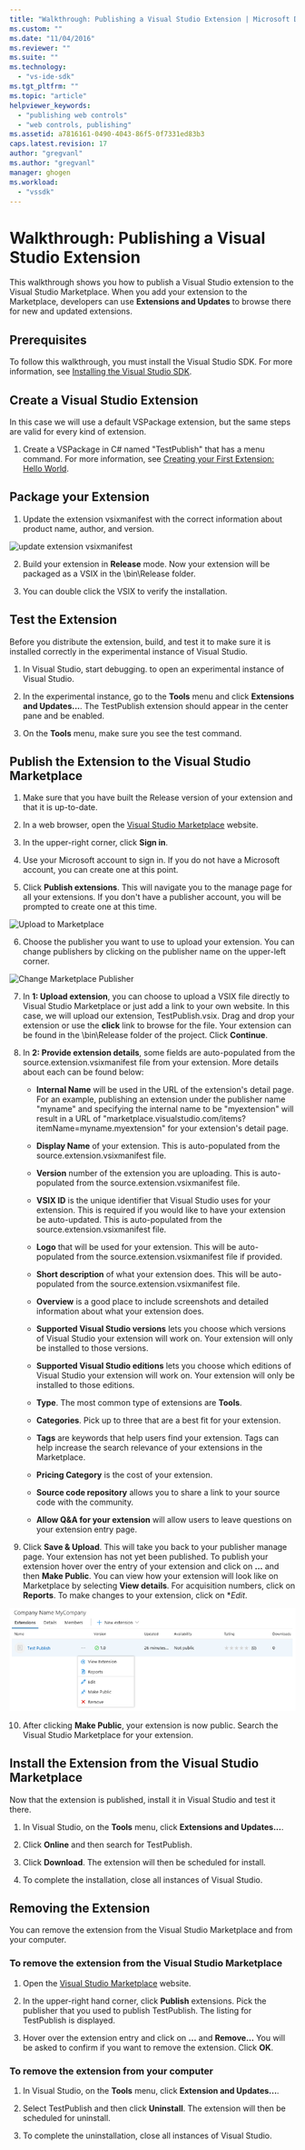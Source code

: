 ```yaml
---
title: "Walkthrough: Publishing a Visual Studio Extension | Microsoft Docs"
ms.custom: ""
ms.date: "11/04/2016"
ms.reviewer: ""
ms.suite: ""
ms.technology: 
  - "vs-ide-sdk"
ms.tgt_pltfrm: ""
ms.topic: "article"
helpviewer_keywords: 
  - "publishing web controls"
  - "web controls, publishing"
ms.assetid: a7816161-0490-4043-86f5-0f7331ed83b3
caps.latest.revision: 17
author: "gregvanl"
ms.author: "gregvanl"
manager: ghogen
ms.workload: 
  - "vssdk"
---
```

# Walkthrough: Publishing a Visual Studio Extension

This walkthrough shows you how to publish a Visual Studio extension to the Visual Studio Marketplace. When you add your extension to the Marketplace, developers can use **Extensions and Updates** to browse there for new and updated extensions.

## Prerequisites

 To follow this walkthrough, you must install the Visual Studio SDK. For more information, see [Installing the Visual Studio SDK](../extensibility/installing-the-visual-studio-sdk.md).

## Create a Visual Studio Extension

In this case we will use a default VSPackage extension, but the same steps are valid for every kind of extension.

1. Create a VSPackage in C# named "TestPublish" that has a menu command. For more information, see [Creating your First Extension: Hello World](../extensibility/extensibility-hello-world.md).

## Package your Extension

1. Update the extension vsixmanifest with the correct information about product name, author, and version.

  ![update extension vsixmanifest](media/update-extension-vsixmanifest.png)

2. Build your extension in **Release** mode. Now your extension will be packaged as a VSIX in the \bin\Release folder.

3. You can double click the VSIX to verify the installation.

## Test the Extension

 Before you distribute the extension, build, and test it to make sure it is installed correctly in the experimental instance of Visual Studio.

1. In Visual Studio, start debugging. to open an experimental instance of Visual Studio.

2. In the experimental instance, go to the **Tools** menu and click **Extensions and Updates...**. The TestPublish extension should appear in the center pane and be enabled.

3. On the **Tools** menu, make sure you see the test command.

## Publish the Extension to the Visual Studio Marketplace

1. Make sure that you have built the Release version of your extension and that it is up-to-date.

2. In a web browser, open the [Visual Studio Marketplace](https://marketplace.visualstudio.com/vs) website.

3. In the upper-right corner, click **Sign in**.

4. Use your Microsoft account to sign in. If you do not have a Microsoft account, you can create one at this point.

5. Click **Publish extensions**.  This will navigate you to the manage page for all your extensions.  If you don't have a publisher account, you will be prompted to create one at this time.

  ![Upload to Marketplace](media/upload-to-marketplace.png)

6. Choose the publisher you want to use to upload your extension.  You can change publishers by clicking on the publisher name on the upper-left corner.

  ![Change Marketplace Publisher](media/change-marketplace-publisher.png)

7. In **1: Upload extension**, you can choose to upload a VSIX file directly to Visual Studio Marketplace or just add a link to your own website. In this case, we will upload our extension, TestPublish.vsix.  Drag and drop your extension or use the **click** link to browse for the file.  Your extension can be found in the \bin\Release folder of the project.  Click **Continue**.

8. In **2: Provide extension details**, some fields are auto-populated from the source.extension.vsixmanifest file from your extension.  More details about each can be found below:

    * **Internal Name** will be used in the URL of the extension's detail page. For an example, publishing an extension under the publisher name "myname" and specifying the internal name to be "myextension" will result in a URL of "marketplace.visualstudio\.com/items?itemName=myname.myextension" for your extension's detail page.
    
    * **Display Name** of your extension.  This is auto-populated from the source.extension.vsixmanifest file.
   
    * **Version** number of the extension you are uploading.  This is auto-populated from the source.extension.vsixmanifest file.
    
    * **VSIX ID** is the unique identifier that Visual Studio uses for your extension.  This is required if you would like to have your extension be auto-updated.  This is auto-populated from the source.extension.vsixmanifest file.
    
    * **Logo** that will be used for your extension.  This will be auto-populated from the source.extension.vsixmanifest file if provided.
    
    * **Short description** of what your extension does.  This will be auto-populated from the source.extension.vsixmanifest file.
    
    * **Overview** is a good place to include screenshots and detailed information about what your extension does.
    
    * **Supported Visual Studio versions** lets you choose which versions of Visual Studio your extension will work on.  Your extension will only be installed to those versions.
    
    * **Supported Visual Studio editions** lets you choose which editions of Visual Studio your extension will work on.  Your extension will only be installed to those editions.
    
    * **Type**.  The most common type of extensions are **Tools**.
    
    * **Categories**.  Pick up to three that are a best fit for your extension.
    
    * **Tags** are keywords that help users find your extension. Tags can help increase the search relevance of your extensions in the Marketplace.
    
    * **Pricing Category** is the cost of your extension.
    
    * **Source code repository** allows you to share a link to your source code with the community.
    
    * **Allow Q&A for your extension** will allow users to leave questions on your extension entry page.

9. Click **Save & Upload**. This will take you back to your publisher manage page.  Your extension has not yet been published.  To publish your extension hover over the entry of your extension and click on **...** and then **Make Public**.  You can view how your extension will look like on Marketplace by selecting **View details**.  For acquisition numbers, click on **Reports**.  To make changes to your extension, click on **Edit*.

  ![Extension Entry Menu](media/extension-entry-menu.png)

10. After clicking **Make Public**, your extension is now public.  Search the Visual Studio Marketplace for your extension.

## Install the Extension from the Visual Studio Marketplace

Now that the extension is published, install it in Visual Studio and test it there.

1. In Visual Studio, on the **Tools** menu, click **Extensions and Updates...**.

2. Click **Online** and then search for TestPublish.

3. Click **Download**. The extension will then be scheduled for install.

4. To complete the installation, close all instances of Visual Studio.

## Removing the Extension

You can remove the extension from the Visual Studio Marketplace and from your computer.

### To remove the extension from the Visual Studio Marketplace

1. Open the [Visual Studio Marketplace](https://marketplace.visualstudio.com/vs) website.

2. In the upper-right hand corner, click **Publish** extensions.  Pick the publisher that you used to publish TestPublish.  The listing for TestPublish is displayed.

3. Hover over the extension entry and click on **...** and **Remove...** You will be asked to confirm if you want to remove the extension.  Click **OK**.

### To remove the extension from your computer

1. In Visual Studio, on the **Tools** menu, click **Extension and Updates...**.

2. Select TestPublish and then click **Uninstall**. The extension will then be scheduled for uninstall.

3. To complete the uninstallation, close all instances of Visual Studio.
